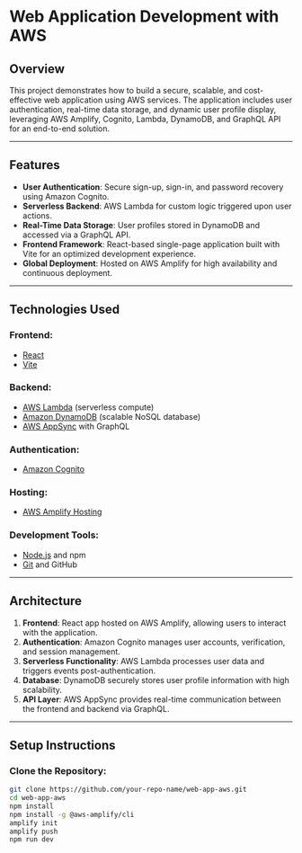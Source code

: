 # **Web Application Development with AWS**

## **Overview**
This project demonstrates how to build a secure, scalable, and cost-effective web application using AWS services. The application includes user authentication, real-time data storage, and dynamic user profile display, leveraging AWS Amplify, Cognito, Lambda, DynamoDB, and GraphQL API for an end-to-end solution.

---

## **Features**
- **User Authentication**: Secure sign-up, sign-in, and password recovery using Amazon Cognito.
- **Serverless Backend**: AWS Lambda for custom logic triggered upon user actions.
- **Real-Time Data Storage**: User profiles stored in DynamoDB and accessed via a GraphQL API.
- **Frontend Framework**: React-based single-page application built with Vite for an optimized development experience.
- **Global Deployment**: Hosted on AWS Amplify for high availability and continuous deployment.

---

## **Technologies Used**
### **Frontend**:
- [React](https://reactjs.org/)
- [Vite](https://vitejs.dev/)

### **Backend**:
- [AWS Lambda](https://aws.amazon.com/lambda/) (serverless compute)
- [Amazon DynamoDB](https://aws.amazon.com/dynamodb/) (scalable NoSQL database)
- [AWS AppSync](https://aws.amazon.com/appsync/) with GraphQL

### **Authentication**:
- [Amazon Cognito](https://aws.amazon.com/cognito/)

### **Hosting**:
- [AWS Amplify Hosting](https://aws.amazon.com/amplify/)

### **Development Tools**:
- [Node.js](https://nodejs.org/) and npm
- [Git](https://git-scm.com/) and GitHub

---

## **Architecture**
1. **Frontend**: React app hosted on AWS Amplify, allowing users to interact with the application.
2. **Authentication**: Amazon Cognito manages user accounts, verification, and session management.
3. **Serverless Functionality**: AWS Lambda processes user data and triggers events post-authentication.
4. **Database**: DynamoDB securely stores user profile information with high scalability.
5. **API Layer**: AWS AppSync provides real-time communication between the frontend and backend via GraphQL.

---

## **Setup Instructions**
### **Clone the Repository**:
```bash
git clone https://github.com/your-repo-name/web-app-aws.git
cd web-app-aws
npm install
npm install -g @aws-amplify/cli
amplify init
amplify push
npm run dev

